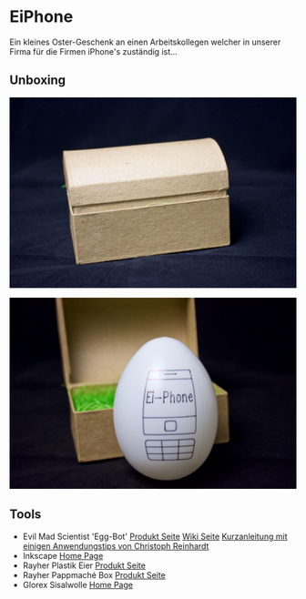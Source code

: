 # EiPhone
Ein kleines Oster-Geschenk an einen Arbeitskollegen welcher in unserer Firma für die Firmen iPhone's zuständig ist...

## Unboxing
![Unboxing Box closed](Ei_Phone_0001.jpg)

![Unboxing Box open](Ei_Phone_0004.jpg)

## Tools
* Evil Mad Scientist 'Egg-Bot' [Produkt Seite](http://shop.evilmadscientist.com/productsmenu/171) [Wiki Seite](http://wiki.evilmadscientist.com/The_Original_Egg-Bot_Kit) [Kurzanleitung mit einigen Anwendungstips von Christoph Reinhardt](http://www.christophreinhardt.ch/images/2013/03/EggBot-Manual-FLZ.pdf)
* Inkscape [Home Page](https://inkscape.org/)
* Rayher Plastik Eier [Produkt Seite](https://rayher-hobby-shop.de/Tischdeko-Accessoires-1/Deko-Artikel/Ostern-1/Plastik-Eier.html)
* Rayher Pappmaché Box [Produkt Seite](https://rayher-hobby-shop.de/Bastelmaterial-1/Boxen-Dosen/Pappmach-Box-Truhe-FSC-Recycled-100-1-1.html)
* Glorex Sisalwolle [Home Page](http://www.glorex.com/)
